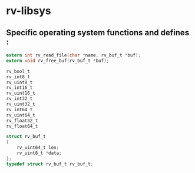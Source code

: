 # rv-libsys

## Specific operating system functions and defines :

```c
extern int rv_read_file(char *name, rv_buf_t *buf);
extern void rv_free_buf(rv_buf_t *buf);
```

```c
rv_bool_t
rv_int8_t
rv_uint8_t
rv_int16_t
rv_uint16_t
rv_int32_t
rv_uint32_t
rv_int64_t
rv_uint64_t
rv_float32_t
rv_float64_t
```

```c
struct rv_buf_t
{
    rv_uint64_t len;
    rv_uint8_t *data;
};
typedef struct rv_buf_t rv_buf_t;
```
